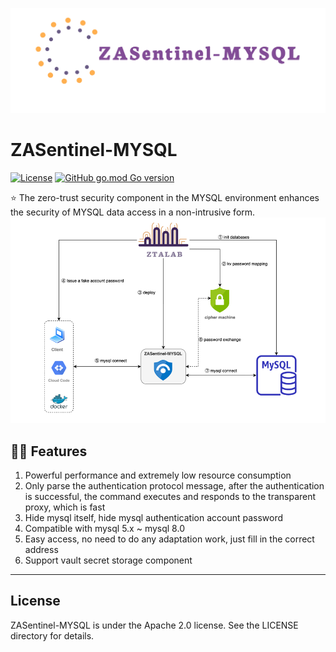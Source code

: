 ![banner](./docs/logo.png)
# ZASentinel-MYSQL
[![License](https://img.shields.io/badge/License-Apache%202.0-blue.svg)](https://opensource.org/licenses/Apache-2.0) [![GitHub go.mod Go version](https://img.shields.io/github/go-mod/go-version/ztalab/ZASentinel-MYSQL)](https://github.com/ztalab/ZASentinel-MYSQL/blob/master/go.mod)

⭐ The zero-trust security component in the MYSQL environment enhances the security of MYSQL data access in a non-intrusive form.
![process](./docs/process.png)

## 💪🏻 Features
1. Powerful performance and extremely low resource consumption
2. Only parse the authentication protocol message, after the authentication is successful, the command executes and responds to the transparent proxy, which is fast
3. Hide mysql itself, hide mysql authentication account password
4. Compatible with mysql 5.x ~ mysql 8.0
5. Easy access, no need to do any adaptation work, just fill in the correct address
6. Support vault secret storage component
----





## License

ZASentinel-MYSQL is under the Apache 2.0 license. See the LICENSE directory for details.

